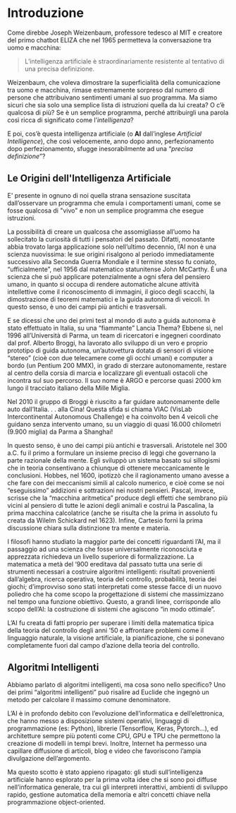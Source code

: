 # Introduzione

Come direbbe Joseph Weizenbaum, professore tedesco al MIT e creatore del primo chatbot ELIZA che nel 1965 permetteva la conversazione tra uomo e macchina:

>L’intelligenza artificiale è straordinariamente resistente al tentativo di una precisa definizione.

Weizenbaum, che voleva dimostrare la superficialità della comunicazione tra uomo e macchina, rimase estremamente sorpreso dal numero di persone che attribuivano sentimenti umani al suo programma. Ma siamo sicuri che sia solo una semplice lista di istruzioni quella da lui creata? O c’è qualcosa di più? Se è un semplice programma, perché attribuirgli una parola così ricca di significato come l’*intelligenza*?

E poi, cos’è questa intelligenza artificiale (o **AI** dall’inglese *Artificial Intelligence*), che così velocemente, anno dopo anno, perfezionamento dopo perfezionamento, sfugge inesorabilmente ad una “*precisa definizione*”?

## Le Origini dell'Intelligenza Artificiale

E' presente in ognuno di noi quella strana sensazione suscitata dall’osservare un programma che emula i comportamenti umani, come se fosse qualcosa di "vivo" e non un semplice programma che esegue istruzioni.

La possibilità di creare un qualcosa che assomigliasse all’uomo ha sollecitato la curiosità di tutti i pensatori del passato. Difatti, nonostante abbia trovato larga applicazione solo nell’ultimo decennio, l’AI non è una scienza nuovissima: le sue origini risalgono al periodo immediatamente successivo alla Seconda Guerra Mondiale e il termine stesso fu coniato, “ufficialmente”, nel 1956 dal matematico statunitense John McCarthy. È una scienza che si può applicare potenzialmente a ogni sfera del pensiero umano, in quanto si occupa di rendere automatiche alcune attività intellettive come il riconoscimento di immagini, il gioco degli scacchi, la dimostrazione di teoremi matematici e la guida autonoma di veicoli. In questo senso, è uno dei campi più antichi e trasversali.

E se dicessi che uno dei primi test al mondo di auto a guida autonoma è stato effettuato in Italia, su una “fiammante” Lancia Thema? Ebbene sì, nel 1996 all’Università di Parma, un team di ricercatori e ingegneri coordinato dal prof. Alberto Broggi, ha lavorato allo sviluppo di un vero e proprio prototipo di guida autonoma, un’autovettura dotata di sensori di visione “stereo” (cioè con due telecamere come gli occhi umani) e computer a bordo (un Pentium 200 MMX), in grado di sterzare autonomamente, restare al centro della corsia di marcia e localizzare gli eventuali ostacoli che incontra sul suo percorso. Il suo nome è ARGO e percorse quasi 2000 km lungo il tracciato italiano della Mille Miglia.

Nel 2010 il gruppo di Broggi è riuscito a far guidare autonomamente delle auto dall’Italia. . . alla Cina! Questa sfida si chiama VIAC (VisLab Intercontinental Autonomous Challenge) e ha coinvolto ben 4 veicoli che guidano senza intervento umano, su un viaggio di quasi 16.000 chilometri (9.900 miglia) da Parma a Shanghai!

In questo senso, è uno dei campi più antichi e trasversali. Aristotele nel 300 a.C. fu il primo a formulare un insieme preciso di leggi che governano la parte razionale della mente. Egli sviluppò un sistema basato sui sillogismi che in teoria consentivano a chiunque di ottenere meccanicamente le conclusioni. Hobbes, nel 1600, ipotizzò che il ragionamento umano avesse a che fare con dei meccanismi simili al calcolo numerico, e cioè come se noi “eseguissimo” addizioni e sottrazioni nei nostri pensieri. Pascal, invece, scrisse che la “macchina aritmetica” produce degli effetti che sembrano più vicini al pensiero di tutte le azioni degli animali e costruì la Pascalina, la prima macchina calcolatrice (anche se risulta che la prima in assoluto fu creata da Wilelm Schickard nel 1623). Infine, Cartesio fornì la prima discussione chiara sulla distinzione tra mente e materia.

I filosofi hanno studiato la maggior parte dei concetti riguardanti l’AI, ma il passaggio ad una scienza che fosse universalmente riconosciuta e apprezzata richiedeva un livello superiore di formalizzazione. La matematica a metà del ‘900 ereditava dal passato tutta una serie di strumenti necessari a costruire algoritmi intelligenti: risultati provenienti dall’algebra, ricerca operativa, teoria del controllo, probabilità, teoria dei giochi; d’improvviso sono stati interpretati come stesse facce di un nuovo poliedro che ha come scopo la progettazione di sistemi che massimizzano nel tempo una funzione obiettivo. Questo, a grandi linee, corrisponde allo scopo dell’AI: la costruzione di sistemi che agiscono “in modo ottimale”.

L’AI fu creata di fatti proprio per superare i limiti della matematica tipica della teoria del controllo degli anni ’50 e affrontare problemi come il linguaggio naturale, la visione artificiale, la pianificazione, che si ponevano completamente fuori dal campo d’azione della teoria del controllo.

## Algoritmi Intelligenti

Abbiamo parlato di algoritmi intelligenti, ma cosa sono nello specifico? Uno dei primi “algoritmi intelligenti” può risalire ad Euclide che ingegnò un metodo per calcolare il massimo comune denominatore.

L’AI è in profondo debito con l’evoluzione dell’informatica e dell’elettronica, che hanno messo a disposizione sistemi operativi, linguaggi di programmazione (es: Python), librerie (Tensorflow, Keras, Pytorch...), ed architetture sempre più potenti come CPU, GPU e TPU che permettono la creazione di modelli in tempi brevi. Inoltre, Internet ha permesso una capillare diffusione di articoli, blog e video che favoriscono l’ampia divulgazione dell’argomento.

Ma questo scotto è stato appieno ripagato: gli studi sull’intelligenza artificiale hanno esplorato per la prima volta idee che si sono poi diffuse nell’informatica generale, tra cui gli interpreti interattivi, ambienti di sviluppo rapido, gestione automatica della memoria e altri concetti chiave nella programmazione object-oriented.